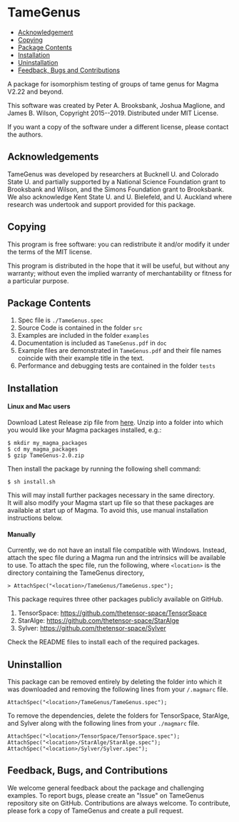 # TameGenus

 * [Acknowledgement](Acknowlegements)
 * [Copying](Copying)
 * [Package Contents](PackageContents)
 * [Installation](Installation)
 * [Uninstallation](Uninstallation)
 * [Feedback, Bugs and Contributions](Feedback,Bugs,andContributions)

A package for isomorphism testing of groups of tame genus for Magma V2.22 and 
beyond. 

This software was created by Peter A. Brooksbank, Joshua Maglione, and James B. 
Wilson, Copyright 2015--2019. Distributed under MIT License.

If you want a copy of the software under a different license, please contact 
the authors. 



## Acknowledgements

TameGenus was developed by researchers at Bucknell U. and Colorado State U. and
partially supported by a National Science Foundation grant to Brooksbank and 
Wilson, and the Simons Foundation grant to Brooksbank.  We also acknowledge 
Kent State U. and U. Bielefeld, and U. Auckland where research was undertook 
and support provided for this package.



## Copying 

This program is free software: you can redistribute it and/or modify it 
under the terms of the MIT license.

This program is distributed in the hope that it will be useful, but without any
warranty; without even the implied warranty of merchantability or fitness for a
particular purpose. 



## Package Contents 

  1. Spec file is `./TameGenus.spec`
  2. Source Code is contained in the folder `src`
  3. Examples are included in the folder `examples`
  4. Documentation is included as `TameGenus.pdf` in `doc`
  5. Example files are demonstrated in `TameGenus.pdf` and their file names 
     coincide with their example title in the text.
  6. Performance and debugging tests are contained in the folder `tests`



## Installation 

#### Linux and Mac users

Download Latest Release zip file from 
[here](https://github.com/thetensor-space/TameGenus/releases).
Unzip into a folder into which you would like your Magma packages installed, 
e.g.:
```
$ mkdir my_magma_packages
$ cd my_magma_packages
$ gzip TameGenus-2.0.zip
```
Then install the package by running the following shell command:
```
$ sh install.sh
```
This will may install further packages necessary in the same directory.  
It will also modify your Magma start up file so that these packages 
are available at start up of Magma.  To avoid this, use manual installation
instructions below.

#### Manually

Currently, we do not have an install file compatible with Windows. Instead, 
attach the spec file during a Magma run and the intrinsics will be available
to use.  To attach the spec file, run the following, where `<location>` is the 
directory containing the TameGenus directory,
```
> AttachSpec("<location>/TameGenus/TameGenus.spec");
```

This package requires three other packages publicly available on GitHub.
  
  1. TensorSpace: <https://github.com/thetensor-space/TensorSpace>
  2. StarAlge: <https://github.com/thetensor-space/StarAlge>
  3. Sylver: <https://github.com/thetensor-space/Sylver>
  
Check the README files to install each of the required packages.



## Uninstallion

This package can be removed entirely by deleting the folder into which it was 
downloaded and removing the following lines from your `/.magmarc` file.
```
AttachSpec("<location>/TameGenus/TameGenus.spec");
```
To remove the dependencies, delete the folders for TensorSpace, StarAlge, and 
Sylver along with the following lines from your `./magmarc` file.
```
AttachSpec("<location>/TensorSpace/TensorSpace.spec");
AttachSpec("<location>/StarAlge/StarAlge.spec");
AttachSpec("<location>/Sylver/Sylver.spec");
```



## Feedback, Bugs, and Contributions 

We welcome general feedback about the package and challenging examples. To 
report bugs, please create an "Issue" on TameGenus repository site on GitHub. 
Contributions are always welcome. To contribute, please fork a copy of 
TameGenus and create a pull request.
